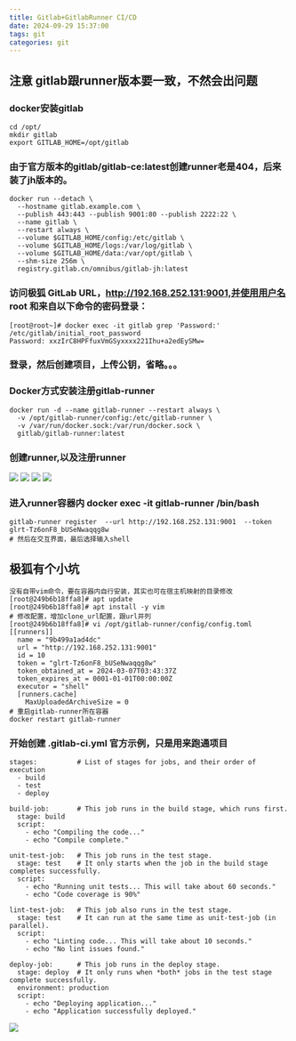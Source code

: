 ```yaml
---
title: Gitlab+GitlabRunner CI/CD
date: 2024-09-29 15:37:00
tags: git
categories: git
---
```

## 注意 gitlab跟runner版本要一致，不然会出问题
### docker安装gitlab
```
cd /opt/
mkdir gitlab
export GITLAB_HOME=/opt/gitlab
```
### 由于官方版本的gitlab/gitlab-ce:latest创建runner老是404，后来装了jh版本的。
```
docker run --detach \
  --hostname gitlab.example.com \
  --publish 443:443 --publish 9001:80 --publish 2222:22 \
  --name gitlab \
  --restart always \
  --volume $GITLAB_HOME/config:/etc/gitlab \
  --volume $GITLAB_HOME/logs:/var/log/gitlab \
  --volume $GITLAB_HOME/data:/var/opt/gitlab \
  --shm-size 256m \
  registry.gitlab.cn/omnibus/gitlab-jh:latest
```
### 访问极狐 GitLab URL，http://192.168.252.131:9001,并使用用户名 root 和来自以下命令的密码登录：
```
[root@root~]# docker exec -it gitlab grep 'Password:' /etc/gitlab/initial_root_password
Password: xxzIrC8HPFfuxVmGSyxxxx221Ihu+a2edEySMw=
```
### 登录，然后创建项目，上传公钥，省略。。。
### Docker方式安装注册gitlab-runner
```
docker run -d --name gitlab-runner --restart always \
  -v /opt/gitlab-runner/config:/etc/gitlab-runner \
  -v /var/run/docker.sock:/var/run/docker.sock \
  gitlab/gitlab-runner:latest
```
### 创建runner,以及注册runner
![](1.png)
![](2.png)
![](3.png)
![](4.png)
### 进入runner容器内 docker exec -it gitlab-runner /bin/bash
```
gitlab-runner register  --url http://192.168.252.131:9001  --token glrt-Tz6onF8_bUSeNwaqqg8w
# 然后在交互界面，最后选择输入shell
```
## 极狐有个小坑
```
没有自带vim命令，要在容器内自行安装，其实也可在宿主机映射的目录修改
[root@249b6b18ffa8]# apt update
[root@249b6b18ffa8]# apt install -y vim
# 修改配置，增加clone_url配置，跟url并列
[root@249b6b18ffa8]# vi /opt/gitlab-runner/config/config.toml
[[runners]]
  name = "9b499a1ad4dc"
  url = "http://192.168.252.131:9001"
  id = 10
  token = "glrt-Tz6onF8_bUSeNwaqqg8w"
  token_obtained_at = 2024-03-07T03:43:37Z
  token_expires_at = 0001-01-01T00:00:00Z
  executor = "shell"
  [runners.cache]
    MaxUploadedArchiveSize = 0
# 重启gitlab-runner所在容器
docker restart gitlab-runner
```
### 开始创建 .gitlab-ci.yml 官方示例，只是用来跑通项目
```
stages:          # List of stages for jobs, and their order of execution
  - build
  - test
  - deploy

build-job:       # This job runs in the build stage, which runs first.
  stage: build
  script:
    - echo "Compiling the code..."
    - echo "Compile complete."

unit-test-job:   # This job runs in the test stage.
  stage: test    # It only starts when the job in the build stage completes successfully.
  script:
    - echo "Running unit tests... This will take about 60 seconds."
    - echo "Code coverage is 90%"

lint-test-job:   # This job also runs in the test stage.
  stage: test    # It can run at the same time as unit-test-job (in parallel).
  script:
    - echo "Linting code... This will take about 10 seconds."
    - echo "No lint issues found."

deploy-job:      # This job runs in the deploy stage.
  stage: deploy  # It only runs when *both* jobs in the test stage complete successfully.
  environment: production
  script:
    - echo "Deploying application..."
    - echo "Application successfully deployed."

```
![](5.png)

